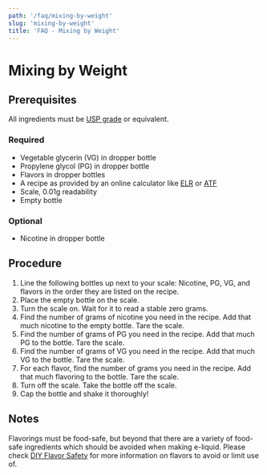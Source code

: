 ```yaml
---
path: '/faq/mixing-by-weight'
slug: 'mixing-by-weight'
title: 'FAQ - Mixing by Weight'
---
```


# Mixing by Weight

## Prerequisites

All ingredients must be [USP grade](https://www.usp.org/) or equivalent.

### Required

- Vegetable glycerin (VG) in dropper bottle
- Propylene glycol (PG) in dropper bottle
- Flavors in dropper bottles
- A recipe as provided by an online calculator like [ELR](https://e-liquid-recipes.com/) or [ATF](https://alltheflavors.com/)
- Scale, 0.01g readability
- Empty bottle

### Optional

- Nicotine in dropper bottle

## Procedure

1. Line the following bottles up next to your scale: Nicotine, PG, VG, and flavors in the order they are listed on the recipe.
1. Place the empty bottle on the scale.
1. Turn the scale on. Wait for it to read a stable zero grams.
1. Find the number of grams of nicotine you need in the recipe. Add that much nicotine to the empty bottle. Tare the scale.
1. Find the number of grams of PG you need in the recipe. Add that much PG to the bottle. Tare the scale.
1. Find the number of grams of VG you need in the recipe. Add that much VG to the bottle. Tare the scale.
1. For each flavor, find the number of grams you need in the recipe. Add that much flavoring to the bottle. Tare the scale.
1. Turn off the scale. Take the bottle off the scale.
1. Cap the bottle and shake it thoroughly!

## Notes

Flavorings must be food-safe, but beyond that there are a variety of food-safe ingredients which should be avoided when making e-liquid. Please check [DIY Flavor Safety](https://safety.diyejuice.org) for more information on flavors to avoid or limit use of.

